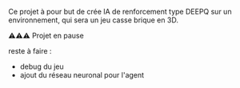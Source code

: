 Ce projet à pour but de crée IA de renforcement type DEEPQ sur un environnement, qui sera un jeu casse brique en 3D.


⚠⚠⚠ Projet en pause

reste à faire :
- debug du jeu
- ajout du réseau neuronal pour l'agent
